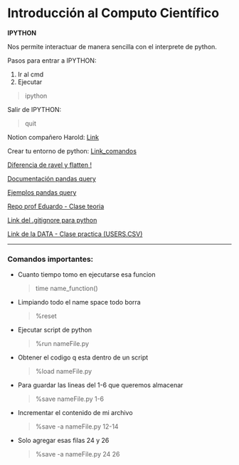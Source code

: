 # Introducción al Computo Científico

**IPYTHON**

Nos permite interactuar de manera sencilla con el interprete de python.

Pasos para entrar a IPYTHON:
1. Ir al cmd
2. Ejecutar
> ipython

Salir de IPYTHON:
> quit

Notion compañero Harold: [Link](https://scandalous-base-e4b.notion.site/Clase-pr-ctica-de-Pandas-7c5908d4fd9e4246b420e891b67047f5)

Crear tu entorno de python: 
[Link_comandos](https://gist.github.com/MayumyCH/8641ce303572488239692db3a07f2334)

[Diferencia de ravel y flatten !](https://frankgalandev.com/diferencias-entre-flatten-y-ravel-en-python/)

[Documentación pandas query](https://pandas.pydata.org/docs/reference/api/pandas.DataFrame.query.html)

[Ejemplos pandas query](https://www.sharpsightlabs.com/blog/pandas-query/)

[Repo prof Eduardo - Clase teoria](https://github.com/codigofacilito/pandas-python)

[Link del .gitignore para python](https://github.com/github/gitignore/blob/master/Python.gitignore)

[Link de la DATA - Clase practica (USERS.CSV)](https://gist.github.com/eduardogpg/9a0e348884bf8b5e60db013a0429a59d)


---

### Comandos importantes:

- Cuanto tiempo tomo en ejecutarse esa funcion 
  > time name_function()

- Limpiando todo el name space todo borra 
  > %reset

- Ejecutar script de python 
  > %run nameFile.py

- Obtener el codigo q esta dentro de un script
  > %load nameFile.py

- Para guardar las lineas del 1-6 que queremos almacenar
  > %save nameFile.py 1-6

- Incrementar el contenido de mi archivo
  > %save -a nameFile.py 12-14

- Solo agregar esas filas 24 y 26
  > %save -a nameFile.py 24 26